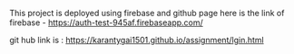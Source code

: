 This project is deployed using firebase and github page  here is the link of firebase - https://auth-test-945af.firebaseapp.com/


git hub link is : https://karantygai1501.github.io/assignment/lgin.html

